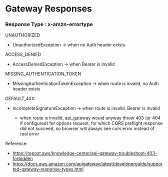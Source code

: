 # Gateway Responses

### Response Type : x-amzn-errortype

UNAUTHORIZED
- UnauthorizedException -> when no Auth header exists

ACCESS_DENIED
- AccessDeniedException -> when Bearer <token> is invalid

MISSING_AUTHENTICATION_TOKEN
- MissingAuthenticationTokenException -> when route is invalid, no Auth header exists

DEFAULT_4XX
- IncompleteSignatureException -> when route is invalid, Bearer <token> is invalid
  - when route is invalid, api_gateway would anyway throw 403 (or 404 if configured) for options request, for which CORS preflight response did not succeed,
  so browser will always see cors error instead of real error

Reference:
- https://repost.aws/knowledge-center/api-gateway-troubleshoot-403-forbidden
- https://docs.aws.amazon.com/apigateway/latest/developerguide/supported-gateway-response-types.html
